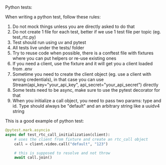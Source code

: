 Python tests:

When writing a python test, follow these rules:

1. Do not mock things unless you are directly asked to do that
2. Do not create 1 file for each test, better if we use 1 test file per topic (eg. test_rtc.py)
3. Test should run using uv and pytest
4. All tests live under the tests/ folder
5. Try to reuse code when possible, there is a conftest file with fixtures where you can put helpers or re-use existing ones
6. If you need a client, use the fixture and it will get you a client loaded from .env
7. Sometime you need to create the client object (eg. use a client with wrong credentials), in that case you can use Stream(api_key="your_api_key", api_secret="your_api_secret") directly
8. Some tests need to be async, make sure to use the pytest decorator for that
9. When you initialize a call object, you need to pass two params: type and id. Type should always be "default" and an arbitrary string like a uuidv4 string

This is a good example of python test:

```python
@pytest.mark.asyncio
async def test_rtc_call_initialization(client):
    # uses the client from fixture and create an rtc_call object
    call = client.video.call("default", "123")

    # this is supposed to resolve and not throw
    await call.join()
```

